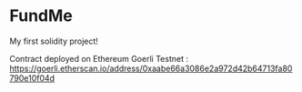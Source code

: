 # FundMe
My first solidity project!

Contract deployed on Ethereum Goerli Testnet : https://goerli.etherscan.io/address/0xaabe66a3086e2a972d42b64713fa80790e10f04d
